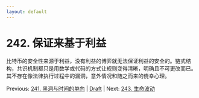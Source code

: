 ```yaml
---
layout: default
---
```

# 242. 保证来基于利益

比特币的安全性来源于利益，没有利益的博弈就无法保证利益的安全的。链式结构，共识机制都只是用数学或代码的方式让规则变得清晰，明确且不可更改而已。其不存在像法律执行过程中的漏洞，意外情况和随之而来的侥幸心理。

Previous: [241. 黑洞与时间的单向](241.md) | [Draft](../Draft.md) | Next: [243. 生命波动](243.md)